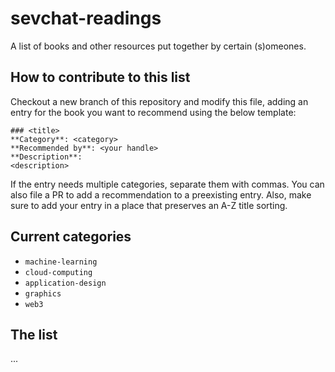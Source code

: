 # sevchat-readings

A list of books and other resources put together by certain (s)omeones.

## How to contribute to this list

Checkout a new branch of this repository and modify this file, adding an entry
for the book you want to recommend using the below template:

```
### <title>
**Category**: <category>
**Recommended by**: <your handle>
**Description**:
<description>
```

If the entry needs multiple categories, separate them with commas. You can also
file a PR to add a recommendation to a preexisting entry. Also, make sure to
add your entry in a place that preserves an A-Z title sorting.

## Current categories

* `machine-learning`
* `cloud-computing`
* `application-design`
* `graphics`
* `web3`

## The list

...